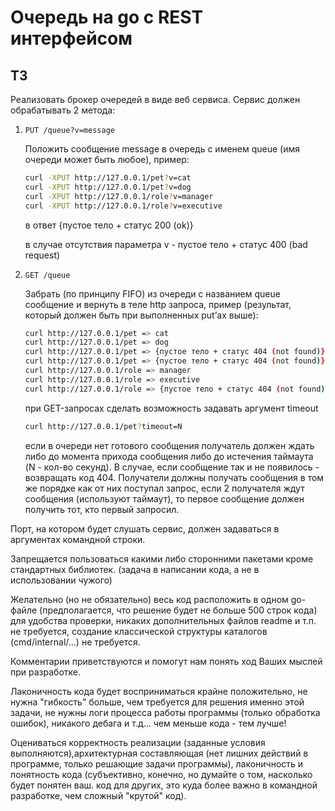 # Очередь на go с REST интерфейсом

## ТЗ

Реализовать брокер очередей в виде веб сервиса. Сервис должен обрабатывать 2 метода:

1. `PUT /queue?v=message`

    Положить сообщение message в очередь с именем queue (имя очереди может
    быть любое), пример:
    ```bash
    curl -XPUT http://127.0.0.1/pet?v=cat
    curl -XPUT http://127.0.0.1/pet?v=dog
    curl -XPUT http://127.0.0.1/role?v=manager
    curl -XPUT http://127.0.0.1/role?v=executive
    ```
    в ответ {пустое тело + статус 200 (ok)}

    в случае отсутствия параметра v - пустое тело + статус 400 (bad request)

2. `GET /queue`

    Забрать (по принципу FIFO) из очереди с названием queue сообщение и вернуть в теле http запроса, пример (результат, который должен быть при выполненных put’ах выше):
    ```bash
    curl http://127.0.0.1/pet => cat
    curl http://127.0.0.1/pet => dog
    curl http://127.0.0.1/pet => {пустое тело + статус 404 (not found)}
    curl http://127.0.0.1/pet => {пустое тело + статус 404 (not found)}
    curl http://127.0.0.1/role => manager
    curl http://127.0.0.1/role => executive
    curl http://127.0.0.1/role => {пустое тело + статус 404 (not found)}
    ```
    при GET-запросах сделать возможность задавать аргумент timeout
    ```bash
    curl http://127.0.0.1/pet?timeout=N
    ```
    если в очереди нет готового сообщения получатель должен ждать либо до момента прихода сообщения либо до истечения таймаута (N - кол-во секунд). В случае, если сообщение так и не появилось - возвращать код 404. Получатели должны получать сообщения в том же порядке как от них поступал запрос, если 2 получателя ждут сообщения (используют таймаут), то первое сообщение должен получить тот, кто первый запросил.

Порт, на котором будет слушать сервис, должен задаваться в аргументах командной строки.

Запрещается пользоваться какими либо сторонними пакетами кроме стандартных библиотек. (задача в написании кода, а не в использовании чужого)

Желательно (но не обязательно) весь код расположить в одном go-файле (предполагается, что решение будет не больше 500 строк кода) для удобства проверки, никаких дополнительных файлов readme и т.п. не требуется, создание классической структуры каталогов (cmd/internal/...) не требуется.

Комментарии приветствуются и помогут нам понять ход Ваших мыслей при разработке.

Лаконичность кода будет восприниматься крайне положительно, не нужна "гибкость" больше, чем требуется для решения именно этой задачи, не нужны логи процесса работы программы (только обработка ошибок), никакого дебага и т.д... чем меньше кода - тем лучше!

Оцениваться корректность реализации (заданные условия выполняются),архитектурная составляющая (нет лишних действий в программе, только
решающие задачи программы), лаконичность и понятность кода (субъективно, конечно, но думайте о том, насколько будет понятен ваш. код для других, это куда более важно в командной разработке, чем сложный "крутой" код).